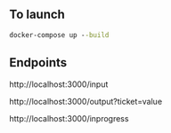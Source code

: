 ## To launch
 ```cmd 
 docker-compose up --build
 ```


## Endpoints
http://localhost:3000/input

http://localhost:3000/output?ticket=value

http://localhost:3000/inprogress